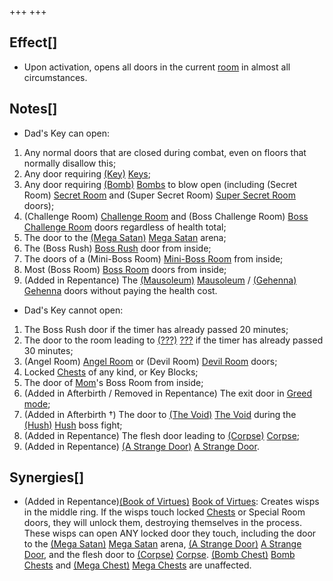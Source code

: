 +++
+++

Effect[]
--------


* Upon activation, opens all doors in the current [room](/wiki/Room "Room") in almost all circumstances.


Notes[]
-------


* Dad's Key can open:


1. Any normal doors that are closed during combat, even on floors that normally disallow this;
2. Any dоor requiring [(Key)](/wiki/Key "Key") [Keys](/wiki/Key "Key");
3. Any door requiring [(Bomb)](/wiki/Bomb "Bomb") [Bombs](/wiki/Bomb "Bomb") to blow open (including (Secret Room) [Secret Room](/wiki/Secret_Room "Secret Room") and (Super Secret Room) [Super Secret Room](/wiki/Super_Secret_Room "Super Secret Room") doors);
4. (Challenge Room) [Challenge Room](/wiki/Challenge_Room "Challenge Room") and (Boss Challenge Room) [Boss Challenge Room](/wiki/Boss_Challenge_Room "Boss Challenge Room") doors regardless of health total;
5. The door to the [(Mega Satan)](/wiki/Mega_Satan "Mega Satan") [Mega Satan](/wiki/Mega_Satan "Mega Satan") arena;
6. The (Boss Rush) [Boss Rush](/wiki/Boss_Rush "Boss Rush") door from inside;
7. The doors of a (Mini-Boss Room) [Mini-Boss Room](/wiki/Mini-Boss_Room "Mini-Boss Room") from inside;
8. Most (Boss Room) [Boss Room](/wiki/Boss_Room "Boss Room") dоors from inside;
9. (Added in Repentance) The [(Mausoleum)](/wiki/Mausoleum "Mausoleum") [Mausoleum](/wiki/Mausoleum "Mausoleum") / [(Gehenna)](/wiki/Gehenna "Gehenna") [Gehenna](/wiki/Gehenna "Gehenna") doors without paying the health cost.

* Dad's Key cannot open:


1. The Boss Rush door if the timer has already passed 20 minutes;
2. The door to the room leading to [(???)](/wiki/%3F%3F%3F_(Floor) "???") [???](/wiki/%3F%3F%3F_(Floor) "??? (Floor)") if the timer has already passed 30 minutes;
3. (Angel Room) [Angel Room](/wiki/Angel_Room "Angel Room") or (Devil Room) [Devil Room](/wiki/Devil_Room "Devil Room") doors;
4. Locked [Chests](/wiki/Chests "Chests") of any kind, or Key Blоcks;
5. The door of [Mom](/wiki/Mom "Mom")'s Boss Room from inside;
6. (Added in Afterbirth / Removed in Repentance) The exit door in [Greed mode](/wiki/Greed_mode "Greed mode");
7. (Added in Afterbirth †) The door to [(The Void)](/wiki/The_Void "The Void") [The Void](/wiki/The_Void "The Void") during the [(Hush)](/wiki/Hush "Hush") [Hush](/wiki/Hush "Hush") boss fight;
8. (Added in Repentance) The flesh door leading to [(Corpse)](/wiki/Corpse "Corpse") [Corpse](/wiki/Corpse "Corpse");
9. (Added in Repentance) [(A Strange Door)](/wiki/A_Strange_Door "A Strange Door") [A Strange Door](/wiki/A_Strange_Door "A Strange Door").

Synergies[]
-----------


* (Added in Repentance)[(Book of Virtues)](/wiki/Book_of_Virtues "Book of Virtues") [Book of Virtues](/wiki/Book_of_Virtues "Book of Virtues"): Creates wisps in the middle ring. If the wisps touch locked [Chests](/wiki/Chests "Chests") or Special Room doors, they will unlock them, destroying themselves in the process. These wisps can open ANY locked door they touch, including the door to the [(Mega Satan)](/wiki/Mega_Satan "Mega Satan") [Mega Satan](/wiki/Mega_Satan "Mega Satan") arena, [(A Strange Door)](/wiki/A_Strange_Door "A Strange Door") [A Strange Door](/wiki/A_Strange_Door "A Strange Door"), and the flesh door to [(Corpse)](/wiki/Corpse "Corpse") [Corpse](/wiki/Corpse "Corpse"). [(Bomb Chest)](/wiki/Bomb_Chest "Bomb Chest") [Bomb Chests](/wiki/Bomb_Chest "Bomb Chest") and [(Mega Chest)](/wiki/Mega_Chest "Mega Chest") [Mega Chests](/wiki/Mega_Chest "Mega Chest") are unaffected.


